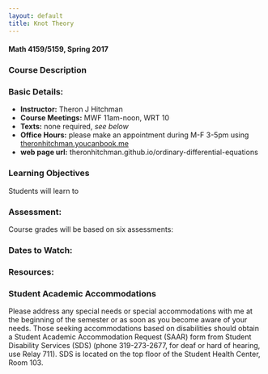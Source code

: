 ```yaml
---
layout: default
title: Knot Theory
---
```


#### Math 4159/5159, Spring 2017


### Course Description


### Basic Details:

- **Instructor:** Theron J Hitchman
- **Course Meetings:** MWF 11am-noon, WRT 10
- **Texts:** none required, _see below_
- **Office Hours:** please make an appointment during M-F 3-5pm using
[theronhitchman.youcanbook.me](http://theronhitchman.youcanbook.me)
- **web page url:** theronhitchman.github.io/ordinary-differential-equations

### Learning Objectives

Students will learn to


### Assessment:

Course grades will be based on six assessments:

### Dates to Watch:


### Resources:


### Student Academic Accommodations

Please address any special needs or special accommodations with me at the beginning of the semester or as soon as you become aware of your needs. Those seeking accommodations based on disabilities should obtain a Student Academic Accommodation Request (SAAR) form from Student Disability Services (SDS) (phone 319-273-2677, for deaf or hard of hearing, use Relay 711). SDS is located on the top floor of the Student Health Center, Room 103.
